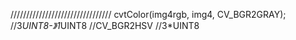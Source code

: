 ////////////////////////////////
cvtColor(img4rgb, img4, CV_BGR2GRAY);
//3*UINT8-》1*UINT8
//CV_BGR2HSV
//3*UINT8
